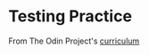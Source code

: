 # Testing Practice

From The Odin Project's [curriculum](https://www.theodinproject.com/lessons/testing-practice)
